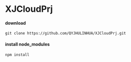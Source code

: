 # XJCloudPrj

####  download

	git clone https://github.com/QYJHULINHUA/XJCloudPrj.git

#### install node_modules

	npm install 